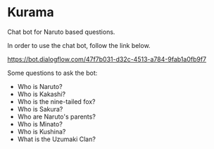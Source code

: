 # Kurama
Chat bot for Naruto based questions.

In order to use the chat bot, follow the link below.

https://bot.dialogflow.com/47f7b031-d32c-4513-a784-9fab1a0fb9f7


Some questions to ask the bot:

- Who is Naruto?
- Who is Kakashi?
- Who is the nine-tailed fox?
- Who is Sakura?
- Who are Naruto's parents?
- Who is Minato?
- Who is Kushina? 
- What is the Uzumaki Clan?
